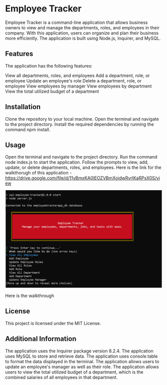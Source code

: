 # Employee Tracker
Employee Tracker is a command-line application that allows business owners to view and manage the departments, roles, and employees in their company. With this application, users can organize and plan their business more efficiently. The application is built using Node.js, Inquirer, and MySQL.

## Features
The application has the following features:

View all departments, roles, and employees
Add a department, role, or employee
Update an employee's role
Delete a department, role, or employee
View employees by manager
View employees by department
View the total utilized budget of a department
## Installation
Clone the repository to your local machine.
Open the terminal and navigate to the project directory.
Install the required dependencies by running the command npm install.
## Usage
Open the terminal and navigate to the project directory.
Run the command node index.js to start the application.
Follow the prompts to view, add, update, or delete departments, roles, and employees.
Here is the link for the walkthorugh of this application - https://drive.google.com/file/d/11yBmxKA0lEOZVBmXoidwRvrlKaRPsX0S/view 

![applicationwalkthrough](./helpers/appscreenshot.PNG)

Here is the walkthrough 
## License
This project is licensed under the MIT License.

## Additional Information
The application uses the Inquirer package version 8.2.4.
The application uses MySQL to store and retrieve data.
The application uses console.table to format the data displayed in the terminal.
The application allows users to update an employee's manager as well as their role.
The application allows users to view the total utilized budget of a department, which is the combined salaries of all employees in that department.